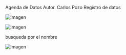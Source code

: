 Agenda de Datos
Autor. Carlos Pozo
Registro de datos


![imagen](https://github.com/CFabricioP/Contactos/assets/96064271/dc07a799-ca56-4319-9588-2af781eee0e1)


![imagen](https://github.com/CFabricioP/Contactos/assets/96064271/67cf4cd5-2c7f-4491-9204-5754c6e8f966)

busqueda por el nombre

![imagen](https://github.com/CFabricioP/Contactos/assets/96064271/765a2d2e-ada5-4822-b217-a216c33fe897)








